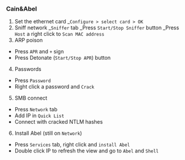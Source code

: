 ### Cain&Abel
1. Set the ethernet card
   _`Configure > select card > OK`
2. Sniff network
   _`Sniffer` tab
   _Press `Start/Stop Sniffer` button
   _Press `Host` a right click to `Scan MAC address`
3. ARP poison
* Press `APR` and `+` sign
* Press Detonate (`Start/Stop APR`) button
4. Passwords
* Press `Password`
* Right click a password and `Crack`
5. SMB connect
* Press `Network` tab
* Add IP in `Quick List`
* Connect with cracked NTLM hashes
6. Install Abel (still on `Network`)
* Press `Services` tab, right click and `install Abel`
* Double click IP to refresh the view and go to `Abel` and `Shell`
